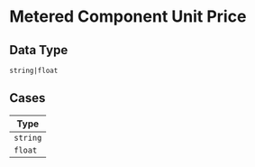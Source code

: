 
# Metered Component Unit Price

## Data Type

`string|float`

## Cases

| Type |
|  --- |
| `string` |
| `float` |

